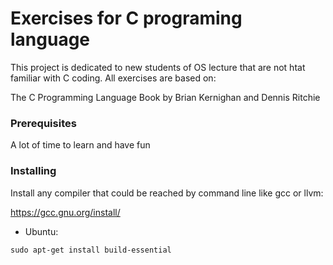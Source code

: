 # Exercises for C programing language

This project is dedicated to new students of OS lecture that are not htat
familiar with C coding. All exercises are based on: 

The C Programming Language
Book by Brian Kernighan and Dennis Ritchie


### Prerequisites

A lot of time to learn and have fun

### Installing

Install any compiler that could be reached by command line like gcc or llvm: 


https://gcc.gnu.org/install/

* Ubuntu: 
```
sudo apt-get install build-essential
```

